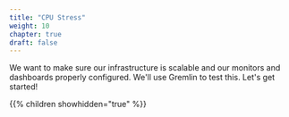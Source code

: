 ```yaml
---
title: "CPU Stress"
weight: 10
chapter: true
draft: false
---
```


We want to make sure our infrastructure is scalable and our monitors and dashboards properly configured. We'll use Gremlin to test this. Let's get started!

{{% children showhidden="true" %}}
